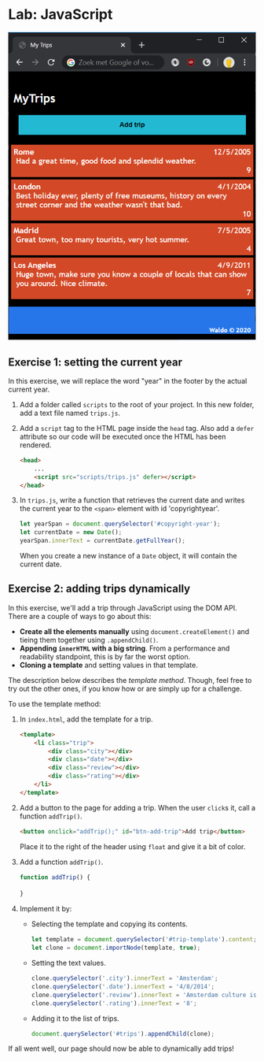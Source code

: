 # Lab: JavaScript

![](lab3-javascript.png)

## Exercise 1: setting the current year

In this exercise, we will replace the word "year" in the footer by the actual current year.

1. Add a folder called `scripts` to the root of your project. In this new folder, add a text file named `trips.js`.
1. Add a `script` tag to the HTML page inside the `head` tag. Also add a `defer` attribute so our code will be executed once the HTML has been rendered.

    ```html
	<head>
		...
		<script src="scripts/trips.js" defer></script>
	</head>
    ```
1. In `trips.js`, write a function that retrieves the current date and writes the current year to the `<span>` element with id 'copyrightyear'.

    ```js
	let yearSpan = document.querySelector('#copyright-year');
	let currentDate = new Date();
	yearSpan.innerText = currentDate.getFullYear();
    ```

    When you create a new instance of a `Date` object, it will contain the current date.

## Exercise 2: adding trips dynamically

In this exercise, we'll add a trip through JavaScript using the DOM API. There are a couple of ways to go about this:
* **Create all the elements manually** using `document.createElement()` and tieing them together using `.appendChild()`.
* **Appending `innerHTML` with a big string**. From a performance and readability standpoint, this is by far the worst option.
* **Cloning a template** and setting values in that template.

The description below describes the *template method*. Though, feel free to try out the other ones, if you know how or are simply up for a challenge.

To use the template method:

1. In `index.html`, add the template for a trip.

	```html
	<template>
		<li class="trip">
			<div class="city"></div>
			<div class="date"></div>
			<div class="review"></div>
			<div class="rating"></div>
		</li>
	</template>
	```

1. Add a button to the page for adding a trip. When the user `click`s it, call a function `addTrip()`.

	```html
	<button onclick="addTrip();" id="btn-add-trip">Add trip</button>
	```
   Place it to the right of the header using `float` and give it a bit of color.

1. Add a function `addTrip()`.
	```js
	function addTrip() {

	}
	```
1. Implement it by:

	* Selecting the template and copying its contents.
		```js
		let template = document.querySelector('#trip-template').content;
		let clone = document.importNode(template, true);
		```
	* Setting the text values.
		```js
		clone.querySelector('.city').innerText = 'Amsterdam';
		clone.querySelector('.date').innerText = '4/8/2014';
		clone.querySelector('.review').innerText = 'Amsterdam culture is great. A true taste of what Holland is like.';
		clone.querySelector('.rating').innerText = '8';
		```
	* Adding it to the list of trips.
		```js
		document.querySelector('#trips').appendChild(clone);
		```

If all went well, our page should now be able to dynamically add trips!
